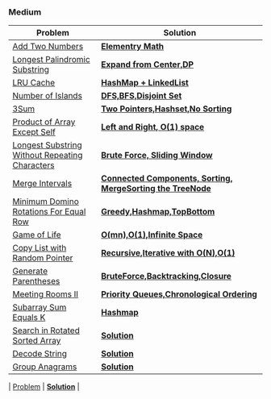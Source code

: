 ### Medium

| Problem | Solution |
| ------------ |  ------------ | 
| [Add Two Numbers](https://leetcode.com/problems/add-two-numbers/) | [**Elementry Math**](medium/Add_Two_Numbers) | 
| [Longest Palindromic Substring](https://leetcode.com/problems/longest-palindromic-substring/) | [**Expand from Center,DP**](medium/Longest_Palindromic_Substring) | 
| [LRU Cache](https://leetcode.com/problems/lru-cache/) | [**HashMap + LinkedList**](medium/LRU) | 
| [Number of Islands](https://leetcode.com/problems/number-of-islands/) | [**DFS,BFS,Disjoint Set**](medium/Number_of_Islands) | 
| [3Sum](https://leetcode.com/problems/3sum/) | [**Two Pointers,Hashset,No Sorting**](medium/3Sum) | 
| [Product of Array Except Self](https://leetcode.com/problems/product-of-array-except-self/) | [**Left and Right, O(1) space**](medium/Product_of_Array_Except_Self) | 
| [Longest Substring Without Repeating Characters](https://leetcode.com/problems/longest-substring-without-repeating-characters/) | [**Brute Force, Sliding Window**]() | 
| [Merge Intervals](https://leetcode.com/problems/merge-intervals/) | [**Connected Components, Sorting, MergeSorting the TreeNode**](medium/Merge_Intervals) | 
| [Minimum Domino Rotations For Equal Row](https://leetcode.com/problems/minimum-domino-rotations-for-equal-row/) | [**Greedy,Hashmap,TopBottom**](medium/Minimum_Domino_Rotations_For_Equal_Row) | 
| [Game of Life](https://leetcode.com/problems/game-of-life/) | [**O(mn),O(1),Infinite Space**](medium/Game_of_Life) | 
| [Copy List with Random Pointer](https://leetcode.com/problems/copy-list-with-random-pointer/) | [**Recursive,Iterative with O(N),O(1)**](medium/Copy_List_with_Random_Pointer) | 
| [Generate Parentheses](https://leetcode.com/problems/generate-parentheses/) | [**BruteForce,Backtracking,Closure**](medium/Generate_Parentheses) | 
| [Meeting Rooms II](https://leetcode.com/problems/meeting-rooms-ii/) | [**Priority Queues,Chronological Ordering**](medium/Meeting_Rooms_II) | 
| [Subarray Sum Equals K](https://leetcode.com/problems/subarray-sum-equals-k/) | [**Hashmap**](medium/Subarray_Sum_Equals_K) | 
| [Search in Rotated Sorted Array](https://leetcode.com/problems/search-in-rotated-sorted-array/) | [**Solution**](medium/Search_in_Rotated_Sorted_Array) | 
| [Decode String](https://leetcode.com/problems/decode-string/) | [**Solution**](medium/Decode_String) | 
| [Group Anagrams](https://leetcode.com/problems/group-anagrams/) | [**Solution**](medium/Group_Anagrams) | 

| [Problem]() | [**Solution**]() | 